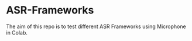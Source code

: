 # ASR-Frameworks
The aim of this repo is to test different ASR Frameworks using Microphone in Colab. 
